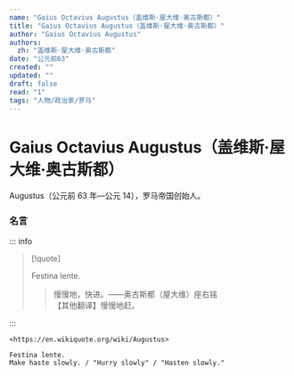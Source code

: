 ```yaml
---
name: "Gaius Octavius Augustus（盖维斯·屋大维·奥古斯都）"
title: "Gaius Octavius Augustus（盖维斯·屋大维·奥古斯都）"
author: "Gaius Octavius Augustus"
authors:
  zh: "盖维斯·屋大维·奥古斯都"
date: "公元前63"
created: ""
updated: ""
draft: false
read: "1"
tags: "人物/政治家/罗马"
---
```


# Gaius Octavius Augustus（盖维斯·屋大维·奥古斯都）

Augustus（公元前 63 年—公元 14），罗马帝国创始人。

### 名言

::: info

> [!quote]
>
> Festina lente.
>
> > 慢慢地，快进。——奥古斯都（屋大维）座右铭  
> > 【其他翻译】慢慢地赶。

:::

```
<https://en.wikiquote.org/wiki/Augustus>

Festina lente.
Make haste slowly. / "Hurry slowly" / "Hasten slowly."
```
